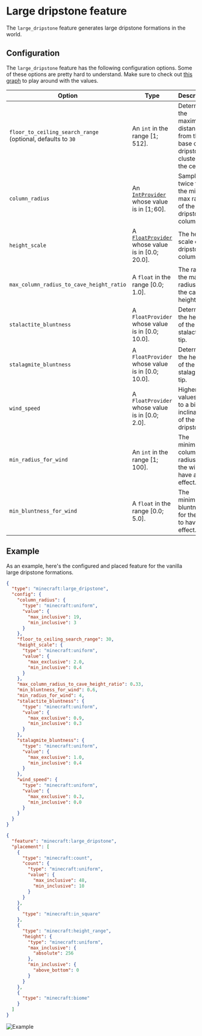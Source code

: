 # Large dripstone feature

The `large_dripstone` feature generates large dripstone formations in the world.

## Configuration

The `large_dripstone` feature has the following configuration options. Some of these options are pretty hard to understand.
Make sure to check out [this graph](https://www.desmos.com/calculator/8epce7fyjr) to play around with the values.

| Option                                                      | Type                                                                                      | Description                                                                            |
|-------------------------------------------------------------|-------------------------------------------------------------------------------------------|----------------------------------------------------------------------------------------|
| `floor_to_ceiling_search_range` (optional, defaults to `30` | An `int` in the range $[1;512]$.                                                          | Determines the maximum distance from the base of the dripstone cluster to the ceiling. |
| `column_radius`                                             | An [`IntProvider`](../placed-feature.md#int-providers) whose value is in $[1;60]$.        | Sampled twice to get the min and max radius of the dripstone column.                   |
| `height_scale`                                              | A [`FloatProvider`](../placed-feature.md#float-providers) whose value is in $[0.0;20.0]$. | The height scale of the dripstone column.                                              |
| `max_column_radius_to_cave_height_ratio`                    | A `float` in the range $[0.0;1.0]$.                                                       | The ratio of the max radius to the cave height.                                        |
| `stalactite_bluntness`                                      | A `FloatProvider` whose value is in $[0.0;10.0]$.                                         | Determines the height of the stalactite tip.                                           |
| `stalagmite_bluntness`                                      | A `FloatProvider` whose value is in $[0.0;10.0]$.                                         | Determines the height of the stalagmite tip.                                           |
| `wind_speed`                                                | A `FloatProvider` whose value is in $[0.0;2.0]$.                                          | Higher values lead to a bigger inclination of the dripstone.                           |
| `min_radius_for_wind`                                       | An `int` in the range $[1;100]$.                                                          | The minimum column radius for the wind to have an effect.                              |
| `min_bluntness_for_wind`                                    | A `float` in the range $[0.0;5.0]$.                                                       | The minimum bluntness for the wind to have an effect.                                  |

## Example

As an example, here's the configured and placed feature for the vanilla large dripstone formations.

```json title="configured_feature/large_dripstone.json"
{
  "type": "minecraft:large_dripstone",
  "config": {
    "column_radius": {
      "type": "minecraft:uniform",
      "value": {
        "max_inclusive": 19,
        "min_inclusive": 3
      }
    },
    "floor_to_ceiling_search_range": 30,
    "height_scale": {
      "type": "minecraft:uniform",
      "value": {
        "max_exclusive": 2.0,
        "min_inclusive": 0.4
      }
    },
    "max_column_radius_to_cave_height_ratio": 0.33,
    "min_bluntness_for_wind": 0.6,
    "min_radius_for_wind": 4,
    "stalactite_bluntness": {
      "type": "minecraft:uniform",
      "value": {
        "max_exclusive": 0.9,
        "min_inclusive": 0.3
      }
    },
    "stalagmite_bluntness": {
      "type": "minecraft:uniform",
      "value": {
        "max_exclusive": 1.0,
        "min_inclusive": 0.4
      }
    },
    "wind_speed": {
      "type": "minecraft:uniform",
      "value": {
        "max_exclusive": 0.3,
        "min_inclusive": 0.0
      }
    }
  }
}
```

```json title="placed_feature/large_dripstone.json"
{
  "feature": "minecraft:large_dripstone",
  "placement": [
    {
      "type": "minecraft:count",
      "count": {
        "type": "minecraft:uniform",
        "value": {
          "max_inclusive": 48,
          "min_inclusive": 10
        }
      }
    },
    {
      "type": "minecraft:in_square"
    },
    {
      "type": "minecraft:height_range",
      "height": {
        "type": "minecraft:uniform",
        "max_inclusive": {
          "absolute": 256
        },
        "min_inclusive": {
          "above_bottom": 0
        }
      }
    },
    {
      "type": "minecraft:biome"
    }
  ]
}
```

![Example](https://i.imgur.com/eRK2Jf9.jpeg)